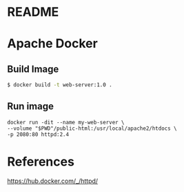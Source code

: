 # README

# Apache Docker 

## Build Image

```sh
$ docker build -t web-server:1.0 .
```

## Run image
```
docker run -dit --name my-web-server \
--volume "$PWD"/public-html:/usr/local/apache2/htdocs \
-p 2080:80 httpd:2.4 
 ```

# References 

https://hub.docker.com/_/httpd/